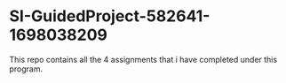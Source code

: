 # SI-GuidedProject-582641-1698038209

This repo contains all the 4 assignments that i have completed under this program.
